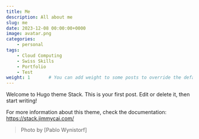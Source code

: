 ```yaml
---
title: Me
description: All about me
slug: me
date: 2023-12-08 00:00:00+0000
image: avatar.png
categories:
    - personal
tags:
    - Cloud Computing
    - Swiss Skills
    - Portfolio
    - Test
weight: 1       # You can add weight to some posts to override the default sorting (date descending)
---
```


Welcome to Hugo theme Stack. This is your first post. Edit or delete it, then start writing!

For more information about this theme, check the documentation: https://stack.jimmycai.com/


> Photo by [Pablo Wynistorf]